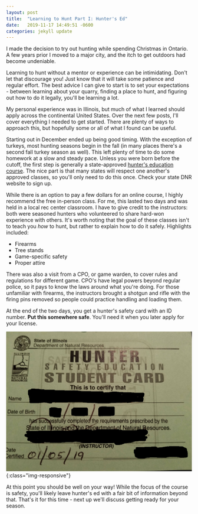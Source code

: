 ```yaml
---
layout: post
title:  "Learning to Hunt Part I: Hunter's Ed"
date:   2019-11-17 14:49:51 -0600
categories: jekyll update
---
```


I made the decision to try out hunting while spending Christmas in Ontario. A few years prior I moved to a major city, and the itch to get outdoors had become undeniable.

Learning to hunt without a mentor or experience can be intimidating. Don't let that discourage you! Just know that it will take some patience and regular effort.
The best advice I can give to start is to set your expectations - between learning about your quarry, finding a place to hunt, and figuring out how to do it legally, you'll be learning a lot.

My personal experience was in Illinois, but much of what I learned should apply across the continental United States.
Over the next few posts, I'll cover everything I needed to get started. There are plenty of ways to approach this, but hopefully some or all of what I found can be useful.

Starting out in December ended up being good timing. With the exception of turkeys, most hunting seasons begin in the fall (in many places there's a second fall turkey season as well).
This left plenty of time to do some homework at a slow and steady pace. Unless you were born before the cutoff, the first step is generally a state-approved [hunter's education course](https://www.dnr.illinois.gov/safety/Pages/HunterSafety.aspx).
The nice part is that many states will respect one another's approved classes, so you'll only need to do this once. Check your state DNR website to sign up.

While there is an option to pay a few dollars for an online course, I highly recommend the free in-person class.
For me, this lasted two days and was held in a local rec center classroom. I have to give credit to the instructors: both were seasoned hunters who volunteered to share hard-won experience with others.
It's worth noting that the goal of these classes isn't to teach you _how_ to hunt, but rather to explain how to do it safely. Highlights included:

* Firearms
* Tree stands
* Game-specific safety
* Proper attire

There was also a visit from a CPO, or game warden, to cover rules and regulations for different game. CPO's have legal powers beyond regular police, so it pays to know the laws around what you're doing.
For those unfamiliar with firearms, the instructors brought a shotgun and rifle with the firing pins removed so people could practice handling and loading them.

At the end of the two days, you get a hunter's safety card with an ID number. **Put this somewhere safe**. You'll need it when you later apply for your license.

![hunters ed certificate](/assets/hunters-ed.jpg){:class="img-responsive"}

At this point you should be well on your way! While the focus of the course is safety, you'll likely leave hunter's ed with a fair bit of information beyond that.
That's it for this time - next up we'll discuss getting ready for your season.
